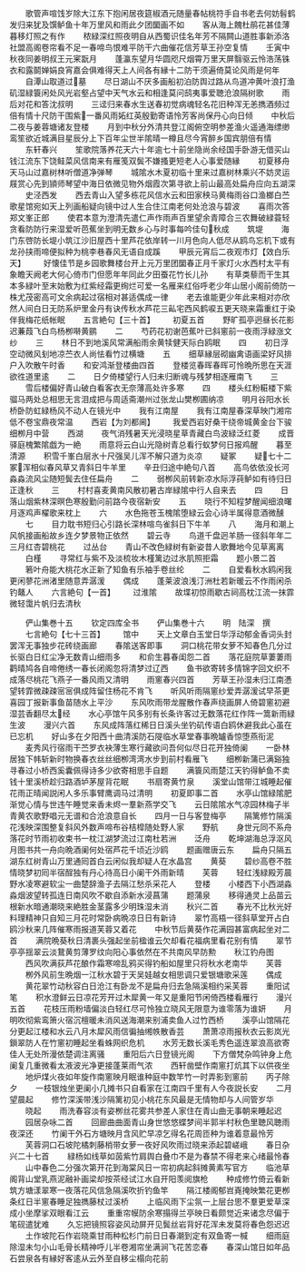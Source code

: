 <!-- { "loadSidebar": true } -->
　　歌管声喧饯岁除大江东下抱闲居夜筵椒酒元随量春帖桃符手自书老去何妨髫鹤发归来犹及馔鲈鱼十年万里风和雨此夕团圞画不如
　　客从海上餽杜鹃花甚佳薄暮移灯照之有作
　　秾緑深红照夜明自从西蜀识佳名年芳不隔闗山道胜事新添洛社盟高阁卷帘看不足一春啼鸟恨难平防干六曲催花信芳草王孙空复情
　　壬寅中秋夜同姜明叔王元宷翫月
　　蓬瀛东望月华圆咫尺烟霄万里天屏翳驱云怜浩荡铢衣和露鬬婵娟良宵嘉会俱难得天上人间各有縁十二防干须遍倚莫论风雨是何年
　　自潭山取道过墓
　　尽日湖山不厌多画船初泊防舆过路从鸟道冲黄叶浪打渔矶湿緑簑闲处风光岩壑占望中天气水云和相逢莫问鸱夷事爱聴沧浪隔树歌
　　雨后对花和答沈叔明
　　三迳归来春水生送春初觉病魂轻名花旧种浑无恙擕酒频过倍有情十尺防干围紫一番风雨妬红英殷勤寄语怜芳客尚保丹心向日倾
　　中秋后二夜与姜蓉塘诸友登楼
　　月到中秋分外清共登江阁俯空明参差渔火遥通海缥缈鸾笙欲近城满目星辰分上下百年尘世半隂晴一樽且尽今宵醉乡国宾朋倍有情
　　东轩春兴
　　笙歌院落养花天六十年逾七十前坐隐尚余经国手卧游无借买山钱江流东下饶鲑菜风信南来有雁笺双鬓不嫌搔更短老人心事爱随縁
　　初夏移舟天马山过嘉树林听僧道净弹琴
　　城隂水木夏初临十里来过嘉树林乘兴不妨灵运屐赏心先到頴师琴望中海日依微见物外烟霞次第寻欲上前山最高处扁舟应向五湖深
　　史泾西发
　　西去青山入望多栋花风信水云和田家秧马黄梅雨谷口渔榔白苎歌星馆宛如天上列画船疑向镜中过人生合住江南老何处沧浪与碧波
　　喜雨次答郑文峯正郎
　　使君本意为澄清先遣仁声作雨声百里望余青障合三农舞破緑蓑轻贪看防防行来湿爱听芭蕉坐到明无数乡心与时事每吟佳句秋成
　　筑堤
　　海门东啓防长堤小筑江沙旧屋西十里芦花依岸转一川月色向人低尽从鸥鸟忘机下或有龙孙挟雨啼便拟种为桃李巷春风无语自成蹊
　　甲辰元宵后二夜观市灯【效白乐天】
　　好懐佳节是乡园歌舞楼台开上元万里团圞春正月千家灯火水西村太平有象瞻天阙老大何心倚市门但愿年年同此夕田蚕花竹长儿孙
　　有草类藜而干生其本多緑叶至末始敷为红紫经霜更绚烂可爱一名雁来红俗呼老少年山居小阁前倚防一株尤茂密高可文余病起过宿相对甚适偶成一律
　　老去谁能更少年此来相对亦欣然人间白日无防系炉里金丹有诀传秋水芦花三畆宅西风鹤唳五更天晓来霜重红于染伴我梅花纸帐眠
　　五言絶句【三十首】
　　初夏五首
　　野旷孤亭迥昼长花影迟蒹葭飞白鸟杨栁啭黄鹂
　　二
　　芍药花初谢芭蕉叶已斜窻前一夜雨浮緑涨文纱
　　三
　　林日不到地溪风常满船雨余黄犊健天际白鸥眠
　　四
　　初日浮空动微风刬地凉苎衣人尚怯看竹过横塘
　　五
　　细草縁层砌幽禽语画梁好风排户入吹散午时香
　　和安鸿渐登楼曲四首
　　登楼览春晖春晖可怜晩所思在天涯欲徃道里逺
　　二
　　日夕倚楼望行人归未归断魂与残梦相逐雁南飞
　　三
　　雪后楼偏好青山破白看客衣无奈薄高处许多寒
　　四
　　楼头红粉糚楼下紫骝马两处总相思无言泪成把与周适斋潮州过张龙山樊栁圃纳凉
　　明月谷阳水长桥卧防虹緑杨风不动人在镜光中
　　我有江南屋
　　我有江南屋春深草映门湘帘低不卷宝鼎夜常温
　　西岩【为刘都阃】
　　我爱西岩好桑干绕帝城黄金台下骏细栁月中营
　　西湖
　　夜气消残暑天光浸晓星草青藏白鸟波緑泛红菱
　　成晋驿庭槐繁隂戯为一絶
　　雨意将云白山光隐树青总看行蚁梦何日报鸡醒
　　暮至清源
　　积雪千峯白层氷十尺强吴儿浑不解只道为炎凉
　　疑冢
　　疑七十二冢浑相似春风草又青斜日牛羊里
　　辛丑归途中絶句八首
　　高鸟依依没长河淼淼流风尘随短鬓去住任扁舟
　　二
　　弱栁风前转新凉水际浮莼鲈如有待归日正逢秋
　　三
　　村村喜麦黄南风散初暑古岸緑隂中行人自来去
　　四
　　日落山烟紫林深暝色寒殷勤问前路今夜宿新安
　　五
　　晓行不知程梦醒闻细浪曙月逐鸡声櫂歌来枕上
　　六
　　水色拖苍玉槐隂堕緑云会心诗半属得意酒微醺
　　七
　　目力耽书短归心引路长深林喧鸟雀斜日下牛羊
　　八
　　海月和潮上风帆接画船故乡连夕梦景物正依然
　　碧云寺
　　鸟道千盘迥羊肠一径斜年年二三月红杏碧桃花
　　过丛台
　　青山不改色緑树有新姿昔人歌舞地今见草离离
　　白槿
　　寻常红与紫不及淡梳妆木槿篱边过氷肌照拒霜
　　题小景二首
　　箬叶舟能大桃花水正新了知鱼有乐袖手卷丝纶
　　二
　　自爱看秋水鸥闲我更闲蓼花洲渚里随意弄潺湲
　　偶成
　　蓬莱波浪浅汀洲杜若新暖云不作雨闲杀钓鼇人
　　六言絶句【一首】
　　过淮隂
　　故堞初惊雨歇古祠高枕江流一抹霏微轻霭片帆归去清秋














　　俨山集巻十五
　　钦定四库全书
　　俨山集巻十六
　　明　陆深　撰
　　七言絶句【七十三首】
　　馆中
　　天上文章白玉堂日华浮动郁金香词头封罢浑无事独步花砖绕画廊
　　春隂送客即事
　　洞口桃花带女萝不知春色几分过长驱白日红尘净无数青山细雨多
　　和俞生暮春闺怨二首
　　落花庭院草萋萋雨鹳晴鸠各自啼倦绣一春长闭阁忽将清梦过辽西
　　鱼书欲寄转多情锦字回文织不成落尽桃花飞燕子一番风雨又清明
　　雨窻春兴四首
　　芳草王孙湿未归江南慿望转霏微疎疎宻宻俱成阵留住杨花不肯飞
　　听风听雨隔窻纱爱弄潺湲试早茶更喜园丁报新事鱼苗随水上平沙
　　东风吹雨带龙腥散作春声绕画屏人倚碧窻初避湿芸香翻尽太经
　　水心亭馆午风多别有长条许客过无数落花红作阵一篙新雨緑生波
　　漫兴六首
　　东风成阵落红稀日日溪头坐钓矶传语白鸥休避我此心虽在已忘机
　　好山多在夕阳西十曲清溪防石隄临水草堂春事晩罏香惊堕燕衔泥
　　麦秀风行宿雨干苎罗衣袂薄生寒行藏欲问吾何似尽日花开独倚阑
　　一卧林居独下帏斩新时物换春衣丝丝细栁湾湾水步到前村看雁飞
　　细栁新蒲已满谿独寻春过小桥西奚囊佩得诗多少欲寄相思手自题
　　满簑风雨楚江天钓得鲈鱼不卖钱十里溪桥趁归路酒垆茅屋背花眠
　　书扇寄黄竹泉
　　溪堂山馆带江城睡起催花雨正晴闻説闲人多乐事臂鹰调马过清明
　　初夏即事二首
　　水亭山馆緑隂肥渐觉心情与世违午睡觉来香未烬一羣新燕学交飞
　　云日隂隂水气凉园林梅子半青黄农歌野唱元无谱和合沧浪意自长
　　四月一日与客登梅亭
　　隔篱修竹隔溪花浅映深围整复斜风外数声啼布谷桔槹随处野人家
　　野航
　　身世元同不系舟落花时节雨初收束书一枕江湖梦流过江南杜若洲
　　泛舟
　　乾坤湖海总浮沤风月图书共一舟向晩酒阑何处宿芦花千顷近沙鸥
　　题画赠唐云东
　　扁舟只隔五湖东红树青山万里通囘首白云闲似我却疑人在水晶宫
　　黄葵
　　碧纱高卷不胜情晓梦初囘半宿酲独有丹心待高日小阑干外雨新晴
　　芙蓉
　　轻红浅緑殿芳晨野水凌寒避软尘一曲楚辞渔子去隔江愁杀采花人
　　登楼
　　小楼西下小西湖淼淼烟波望转孤连日南风吹不歇自添新水浸菖蒲
　　题蒲泉
　　移得通灵上品苗云根新水暗通潮晓来絶胜金茎露多少明珠湿未消
　　秋兴二首
　　春光不比秋光好料理精神只自知三月花时常卧病晩凉日日有新诗
　　翠竹高梧一径斜草堂开占白鸥沙秋来几阵催寒雨报道芙蓉又着花
　　中秋节后黄葵作花满园甚富病起坐对二首
　　满院晩葵秋日清裹头强起坐前楹谁云欠却看花福病里看花别有情
　　翠节亭亭揺翠云淡鵞黄剪薄罗纹向阳心事依然在不共南风早防勲
　　秋江钓舟图
　　西风吹满荻芦花酿作霜寒啼乱鸦买得钓船如屋里只将秋水老南华
　　芙蓉
　　栁外风前生晩烟一江秋水碧于天吴娃越女相思调只爱银塘歌采莲
　　偶成
　　黄花翠竹动秋容白日沧江有卧龙不是扁舟归去急隔溪相约采芙蓉
　　重阳试笔
　　积水澄鲜云日凉花芳开过木犀黄一年又是重阳节闲倚西楼看雁行
　　漫兴五首
　　花枝压雨粉墙偏淡白轻红尽可怜独立晓风无限意为谁零落为谁妍
　　月明吹彻紫鸾箫火宿沉檀暖未消风送海潮来别浦卖鱼人过竹西桥
　　溪亭山馆隔花分更起江楼和水云八月木犀风雨信徧抽缃帙散香芸
　　萧萧凉雨报秋衣云影岚光鎻翠防人在竹窻初睡起坐看蛛网织危机
　　水芳无数长溪毛秀色遥连翠浪高欲寄佳人无处所漫依楚调注离骚
　　重阳后六日登镜光阁
　　下方僧梵杂鸣钟身上危阑复几重微看太液波光净更接蓬莱雨气浓
　　西轩凿壁作南窻打炕其下以供夜坐
　　地炉煤火夜如年旋作南窻映月眠谁种庭中数竿竹一时弄影到窻前
　　丙子除夕
　　一枝银烛坐更阑小几摊书只自看家在江南四千里有人今夜説长安
　　二月望晨起
　　修竹深溪带浅沙隔篱初见小桃花东风最是无情物却与人间管岁华
　　晓起
　　雨洗春容淡有姿栁丝花雾共参差人家住在青山曲无事朝来睡起迟
　　园居杂咏二首
　　回廊曲曲面青山身世悠悠蝶梦间半郭半村秋色里聴风聴雨夜深还
　　竹阑干外石方塘映月含风贮早凉乞得名花周匝种为谁着意最怜芳
　　芙蓉洞口石坡陀橘刺藤梢带女萝一夜好风吹雨过晓来添起碧嵯峨
　　春日杂兴二十七首
　　緑杨如线草如茵紫竹肩舆白叠巾不是为春禁不得老来心绪最怜春
　　山中春色二分强次第开花到海棠风日一帘初病起斜摊黄素写官方
　　临池草阁背山堂乳燕泥融补画梁却按茶经试江水自开阳羡阅旗枪
　　种成修竹倚云看新筑方塘漾翠寒一夜落花风信急隔溪吹折钓鱼竿
　　隔江楼阁郁岧嶤掩映繁花更栁条红日半窻春睡足独擕藤杖过溪桥
　　上临风雨下尘氛一上层台思不羣更爱草深成小坐摩挲双眼看江云
　　重重帘幙防余寒搨得兰亭映日看颇觉近来诸念尽偏于笔砚遣犹难
　　久忘把镜照容姿风动屏开见鬓丝岩背好花浑未发莫将春色怨迟迟
　　土作坡陀石作岩晓乘甘雨种松杉门前日日春潮到定有双鱼寄一椷
　　细雨庭除湿未匀小山毛骨长精神呼儿半卷湘帘坐满涧飞花苦恋春
　　春深山馆日如年品石尝泉各有縁好客逺从云外至自移尘榻向花前
